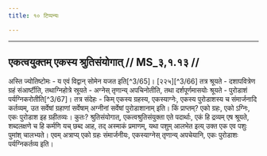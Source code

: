 ```yaml
---
title: १० टिप्पन्यः

---
```


[^3/31]: E1 (v.l.): piṅgākṣyaikahāyinyā

[^3/32]: Vgl. Tait.S. 6.1.6.7

[^3/33]: E2,4: adhyavasyāmaḥ

[^3/34]: E2: 4,43; E4: 3,556; E6: 1,148

[^3/35]: E2,4: aruṇāśabda

[^3/36]: E2,4: aruṇāśabdābhidhānīyatāṃ

[^3/37]: E2,4: nāruṇāśabdaḥ

[^3/38]: E2,4,6: karuṇā

[^3/39]: E2,4: aruṇāśābdo

[^3/40]: E2: 4,49; E4: 3,557; E6: 1,149

[^3/41]: E2,4: aruṇāśabdasya

[^3/42]: E2,4 om. saṃbadhyate

[^3/43]: E2,4: na saṃbadhyate, nāmūrto

[^3/44]: E2,4: vākyād, E6 om. ekavākyatvād

[^3/45]: E2: 4,50; E4: 3,558; E6: 1,149

[^3/46]: E1,6; E1 (v.l.), E2,4: -vibhaktir

[^3/47]: E2,4,6: yathā

[^3/48]: E2,4: upasarjanabhūto

[^3/49]: E2: 4,51; E4: 3,558; E6: 1,150

[^3/50]: E2: puruṣeṇa

[^3/51]: E2: 4,53; E4: 3,559; E6: 1,151

[^3/52]: Vgl. MS 1.1.25

[^3/53]: E1,6, E2 (v.l.); E2,4: pratyakṣataḥ

[^3/54]: E2: 4,54; E4: 3,560; E6: 1,152

[^3/55]: E2,4: prakaraṇagatair

[^3/56]: E2,4 om

[^3/57]: Vgl. MS 3.1.8

[^3/58]: E2,4: (yad abhidhīyate niyamyeyātām iti) naitad

[^3/59]: E2: 4,60; E4: 3,561; E6: 1,152

[^3/60]: E2,4: krayeṇāruṇim asaṃbandha

[^3/61]: E2,4: yathā

[^3/62]: E2: 4,62; E4: 3,561; E6: 1,153

[^3/63]: E2,4,6: sthālīṃ

[^3/64]: E2: 4,63; E4: 3,562; E6: 1,153

____________________________________________


## एकत्वयुक्तम् एकस्य श्रुतिसंयोगात् // MS_३,१.१३ //

अस्ति ज्योतिष्टोमः - य एवं विद्वान् सोमेन यजत इति[^3/65]। [२२५][^3/66] तत्र श्रूयते - दशापवित्रेण ग्रहं संआर्ष्टीति, तथाग्निहोत्रे स्रूयते - अग्नेस् तृणान्य् अपचिनोतीति, तथा दर्शपूर्णमासयोः श्रूयते - पुरोडाशं पर्यग्निकरोतीति[^3/67]। तत्र संदेहः - किम् एकस्य ग्रहस्य, एकस्याग्नेः, एकस्य पुरोडाशस्य च संमार्जनादि कर्तव्यम्, उत सर्वेषां ग्रहाणां सर्वेषाम् अग्नीनां सर्वेषां पुरोडाशानाम् इति। किं प्राप्तम्? एको ग्रहः, एको ऽग्निः, एकः पुरोडाश इह ग्रहीतव्यः। कुतः? श्रुतिसंयोगात्, एकत्वश्रुतिसंयुक्ता एते पदार्थाः, एकं हि द्रव्यम् एष श्रूयते, शब्दलक्षणे च हि कर्मणि यच् छब्द आह, तद् अस्माकं प्रमाणम्, यथा पशुम् आलभेत इत्य् उक्त एक एव पशुः पुमांश् चालभ्यते। एवम् अत्राप्य् एको ग्रहः संमार्जनीयः, एकस्याग्नेस् तृणान्य् अपचेयानि, एकः पुरोडाशः पर्यग्निकर्तव्य इति।
